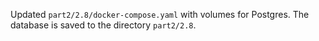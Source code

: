 Updated `part2/2.8/docker-compose.yaml` with volumes for Postgres. The database is saved to the directory `part2/2.8`.